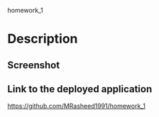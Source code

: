 homework_1

# Description

## Screenshot

## Link to the deployed application
https://github.com/MRasheed1991/homework_1